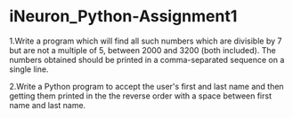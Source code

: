 # iNeuron_Python-Assignment1
1.Write a program which will find all such numbers which are divisible by 7 but are not a multiple of 5, between 2000 and 3200 (both included). The numbers obtained should be printed in a comma-separated sequence on a single line.

2.Write a Python program to accept the user's first and last name and then getting them printed in the the reverse order with a space between first name and last name.
